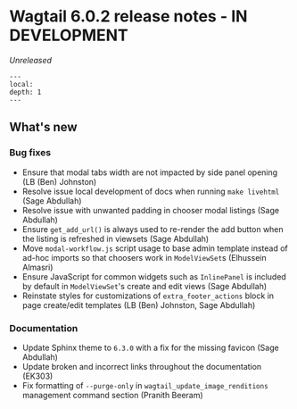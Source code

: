 # Wagtail 6.0.2 release notes - IN DEVELOPMENT

_Unreleased_

```{contents}
---
local:
depth: 1
---
```

## What's new

### Bug fixes

 * Ensure that modal tabs width are not impacted by side panel opening (LB (Ben) Johnston)
 * Resolve issue local development of docs when running `make livehtml` (Sage Abdullah)
 * Resolve issue with unwanted padding in chooser modal listings (Sage Abdullah)
 * Ensure `get_add_url()` is always used to re-render the add button when the listing is refreshed in viewsets (Sage Abdullah)
 * Move `modal-workflow.js` script usage to base admin template instead of ad-hoc imports so that choosers work in `ModelViewSet`s (Elhussein Almasri)
 * Ensure JavaScript for common widgets such as `InlinePanel` is included by default in `ModelViewSet`'s create and edit views (Sage Abdullah)
 * Reinstate styles for customizations of `extra_footer_actions` block in page create/edit templates (LB (Ben) Johnston, Sage Abdullah)


### Documentation

 * Update Sphinx theme to `6.3.0` with a fix for the missing favicon (Sage Abdullah)
 * Update broken and incorrect links throughout the documentation (EK303)
 * Fix formatting of `--purge-only` in `wagtail_update_image_renditions` management command section (Pranith Beeram)
